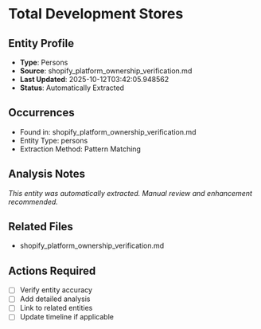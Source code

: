 # Total Development Stores

## Entity Profile
- **Type**: Persons
- **Source**: shopify_platform_ownership_verification.md
- **Last Updated**: 2025-10-12T03:42:05.948562
- **Status**: Automatically Extracted

## Occurrences
- Found in: shopify_platform_ownership_verification.md
- Entity Type: persons
- Extraction Method: Pattern Matching

## Analysis Notes
*This entity was automatically extracted. Manual review and enhancement recommended.*

## Related Files
- shopify_platform_ownership_verification.md

## Actions Required
- [ ] Verify entity accuracy
- [ ] Add detailed analysis
- [ ] Link to related entities
- [ ] Update timeline if applicable
